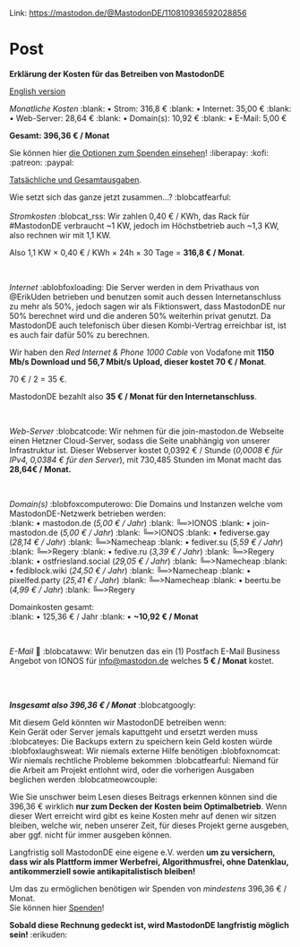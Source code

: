 Link: https://mastodon.de/@MastodonDE/110810936592028856

Post
=======================================
**Erklärung der Kosten für das Betreiben von MastodonDE** 

[English version](https://mastodon.de/@MastodonDE/110811119053549314)

*Monatliche Kosten*
:blank: • Strom: 316,8 €
:blank: • Internet: 35,00 €
:blank: • Web-Server: 28,64 €
:blank: • Domain(s): 10,92 €
:blank: • E-Mail: 5,00 €

**Gesamt: 396,36 € / Monat**

Sie können hier [die Optionen zum Spenden einsehen](https://mastodon.de/@MastodonDE/111080741382091815)! :liberapay: :kofi: :patreon: :paypal:  

[Tatsächliche und Gesamtausgaben](https://mastodon.de/@MastodonDE/111737398475692330).
  
  
Wie setzt sich das ganze jetzt zusammen...? :blobcatfearful:  
</br>
*Stromkosten* :blobcat_rss:
Wir zahlen 0,40 € / KWh, das Rack für #MastodonDE verbraucht ~1 KW, jedoch im Höchstbetrieb auch ~1,3 KW, also rechnen wir mit 1,1 KW.

Also 1,1 KW × 0,40 € / KWh × 24h × 30 Tage = **316,8 € / Monat**.  
  
  
</br>
  
*Internet* :ablobfoxloading:
Die Server werden in dem Privathaus von @ErikUden betrieben und benutzen somit auch dessen Internetanschluss zu mehr als 50%, jedoch sagen wir als Fiktionswert, dass MastodonDE nur 50% berechnet wird und die anderen 50% weiterhin privat genutzt. Da MastodonDE auch telefonisch über diesen Kombi-Vertrag erreichbar ist, ist es auch fair dafür 50% zu berechnen. 
  
Wir haben den *Red Internet & Phone 1000 Cable* von Vodafone mit **1150 Mb/s Download und 56,7 Mbit/s Upload, dieser kostet 70 € / Monat**.  
  
70 € / 2 = 35 €.  
  
MastodonDE bezahlt also **35 € / Monat für den Internetanschluss**.  
  
  
</br>
  
*Web-Server* :blobcatcode:
Wir nehmen für die join-mastodon.de Webseite einen Hetzner Cloud-Server, sodass die Seite unabhängig von unserer Infrastruktur ist.
Dieser Webserver kostet 0,0392 € / Stunde (*0,0008 € für IPv4, 0,0384 € für den Server*), mit 730,485 Stunden im Monat macht das **28,64€ / Monat.** 

</br>
  
*Domain(s)* :blobfoxcomputerowo:
Die Domains und Instanzen welche vom MastodonDE-Netzwerk betrieben werden:  
:blank: • mastodon.de (*5,00 € / Jahr*)
:blank: ╚═>IONOS
:blank: • join-mastodon.de (*5,00 € / Jahr*)
:blank: ╚═>IONOS
:blank: • fediverse.gay (*28,14 € / Jahr*)
:blank: ╚═>Namecheap
:blank: • fediver.su (*5,59 € / Jahr*)
:blank: ╚═>Regery
:blank: • fedive.ru (*3,39 € / Jahr*)
:blank: ╚═>Regery
:blank: • ostfriesland.social (*29,05 € / Jahr*)
:blank: ╚═>Namecheap
:blank: • fediblock.wiki (*24,50 € / Jahr*)
:blank: ╚═>Namecheap
:blank: • pixelfed.party (*25,41 € / Jahr*)
:blank: ╚═>Namecheap
:blank: • beertu.be (*4,99 € / Jahr*)
:blank: ╚═>Regery

Domainkosten gesamt:  
:blank: • 125,36 € / Jahr
:blank: • **~10,92 € / Monat**
  
  
</br>
  
*E-Mail* 💌 :blobcataww:
Wir benutzen das ein (1) Postfach E-Mail Business Angebot von IONOS für [info@mastodon.de](mailto:info@mastodon.de) welches **5 € / Monat** kostet. 
  
  
</br>
</br>
  
***Insgesamt also 396,36 € / Monat*** :blobcatgoogly:
  
Mit diesem Geld könnten wir MastodonDE betreiben wenn:  
Kein Gerät oder Server jemals kaputtgeht und ersetzt werden muss :blobcateyes:
Die Backups extern zu speichern kein Geld kosten würde :blobfoxlaughsweat:
Wir niemals externe Hilfe benötigen :blobfoxnomcat:
Wir niemals rechtliche Probleme bekommen :blobcatfearful:
Niemand für die Arbeit am Projekt entlohnt wird, oder die vorherigen Ausgaben beglichen werden :blobcatmeowcouple:  
  
  
Wie Sie unschwer beim Lesen dieses Beitrags erkennen können sind die 396,36 € wirklich **nur zum Decken der Kosten beim Optimalbetrieb**. Wenn dieser Wert erreicht wird gibt es keine Kosten mehr auf denen wir sitzen bleiben, welche wir, neben unserer Zeit, für dieses Projekt gerne ausgeben, aber ggf. nicht für immer ausgeben können.
  
  
Langfristig soll MastodonDE eine eigene e.V. werden **um zu versichern, dass wir als Plattform immer Werbefrei, Algorithmusfrei, ohne Datenklau, antikommerziell sowie antikapitalistisch bleiben!**  
  
Um das zu ermöglichen benötigen wir Spenden von *mindestens* 396,36 € / Monat.  
Sie können hier [Spenden](https://mastodon.de/@MastodonDE/111080741382091815)! 
  
  
**Sobald diese Rechnung gedeckt ist, wird MastodonDE langfristig möglich sein!** :erikuden: